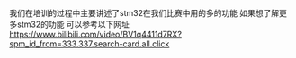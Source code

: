 我们在培训的过程中主要讲述了stm32在我们比赛中用的多的功能 如果想了解更多stm32的功能 可以参考以下网址
https://www.bilibili.com/video/BV1q4411d7RX?spm_id_from=333.337.search-card.all.click
